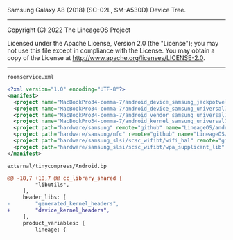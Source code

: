 Samsung Galaxy A8 (2018) (SC-02L, SM-A530D) Device Tree.

---
Copyright (C) 2022 The LineageOS Project

Licensed under the Apache License, Version 2.0 (the "License");
you may not use this file except in compliance with the License.
You may obtain a copy of the License at http://www.apache.org/licenses/LICENSE-2.0.

---

`roomservice.xml`
```xml
<?xml version="1.0" encoding="UTF-8"?>
<manifest>
  <project name="MacBookPro34-comma-7/android_device_samsung_jackpotveltedcm" path="device/samsung/jackpotveltedcm" remote="github" revision="lineage-18.1" />
  <project name="MacBookPro34-comma-7/android_device_samsung_universal7885-common" path="device/samsung/universal7885-common" remote="github" revision="lineage-18.1" />
  <project name="MacBookPro34-comma-7/android_vendor_samsung_universal7885" path="vendor/samsung/universal7885-common" remote="github" revision="lineage-18.1" />
  <project name="MacBookPro34-comma-7/android_kernel_samsung_universal7885" path="kernel/samsung/universal7885" remote="github" revision="lineage-18.1" />
  <project path="hardware/samsung" remote="github" name="LineageOS/android_hardware_samsung" />
  <project path="hardware/samsung/nfc" remote="github" name="LineageOS/android_hardware_samsung_nfc" revision="lineage-18.1" />
  <project path="hardware/samsung_slsi/scsc_wifibt/wifi_hal" remote="github" name="LineageOS/android_hardware_samsung_slsi_scsc_wifibt_wifi_hal" />
  <project path="hardware/samsung_slsi/scsc_wifibt/wpa_supplicant_lib" remote="github" name="LineageOS/android_hardware_samsung_slsi_scsc_wifibt_wpa_supplicant_lib" />
</manifest>
```

`external/tinycompress/Android.bp`
```diff
@@ -18,7 +18,7 @@ cc_library_shared {
         "libutils",
     ],
     header_libs: [
-        "generated_kernel_headers",
+        "device_kernel_headers",
     ],
     product_variables: {
         lineage: {
```

